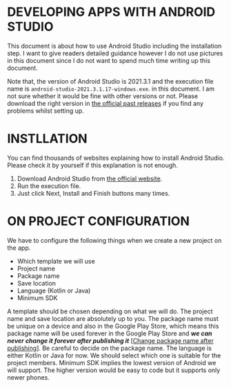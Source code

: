 # DEVELOPING APPS WITH ANDROID STUDIO
This document is about how to use Android Studio including the installation step. I want to give readers detailed guidance however I do not use pictures in this document since I do not want to spend much time writing up this document.

Note that, the version of Android Studio is 2021.3.1 and the execution file name is `android-studio-2021.3.1.17-windows.exe`. in this document. I am not sure whether it would be fine with other versions or not. Please download the right version in [the official past releases](https://developer.android.com/studio/releases/past-releases) if you find any problems whilst setting up.

# INSTLLATION
You can find thousands of websites explaining how to install Android Studio. Please check it by yourself if this explanation is not enough.

1. Download Android Studio from [the official website](https://developer.android.com/studio/).
2. Run the execution file.
3. Just click Next, Install and Finish buttons many times.

# ON PROJECT CONFIGURATION
We have to configure the following things when we create a new project on the app.

- Which template we will use
- Project name
- Package name
- Save location
- Language (Kotlin or Java)
- Minimum SDK

A template should be chosen depending on what we will do. The project name and save location are absolutely up to you. The package name must be unique on a device and also in the Google Play Store, which means this package name will be used forever in the Google Play Store and ***we can never change it forever after publishing it*** [[Change package name after publishing](https://stackoverflow.com/questions/33996010/change-package-name-after-publishing)]. Be careful to decide on the package name. The language is either Kotlin or Java for now. We should select which one is suitable for the project members. Minimum SDK implies the lowest version of Android we will support. The higher version would be easy to code but it supports only newer phones.